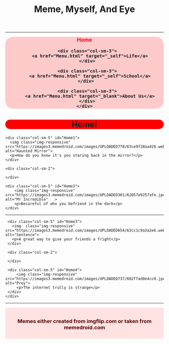 <!DOCTYPE html>
<html lang="en">
<head>
  <title>MemeHub</title>
  <meta charset="utf-8">
  <meta name="viewport" content="width=device-width, initial-scale=1">
  <link href="https://cdn.jsdelivr.net/npm/bootstrap@5.2.3/dist/css/bootstrap.min.css" rel="stylesheet">
  <script src="https://cdn.jsdelivr.net/npm/bootstrap@5.2.3/dist/js/bootstrap.bundle.min.js"></script>
<style>
body{
  background-image: url('https://www.toptal.com/designers/subtlepatterns/uploads/ffd6f82c-60e2-4c97-bdc9-850e966f3ed7/pink-flowers.png');
}

header{
    background-color: #8E4040;
    text-align: center;
    color:#ff9d9d;
    margin-top: 5px;
    border-radius: 25px;
    padding: 20px; 
}
a:link {
    color:#ff0022;
    background-color: transparent;
    text-decoration: none;
  }
  a:visited {
    color:#580017;
    background-color: transparent;
    text-decoration: none;
  }
  a:hover {
    color: #ffa7a7;
    background-color:#580017;
    text-decoration: underline;
  }
        a:active {
         color: rgb(255, 112, 165);
         background-color: transparent;
        text-decoration: underline;
       }
nav{
    background-color: #ffcaca;
    text-align: center;
    font-weight: bolder;
    font-size: larger;
    border-radius: 25px;
    
}
section{
    background-color: #ff0000;
    text-align: center;
    font-weight: bolder;
    font-size: larger;
    border-radius: 25px;
}
#Home1{
    background-color: #ffcaca;
    border-radius: 25px; 
    padding: 10px;
    text-align: center;   
}
#Home2{
    background-color: #ffcaca;
    border-radius: 25px; 
    padding: 10px;
    text-align: center;
    }
#Home3{
    background-color: #ffa2a2;
    border-radius: 25px; 
    padding: 10px;
    text-align: center;
    }
#Home4{
    background-color: #fdb5b5;
    border-radius: 25px; 
    padding: 10px;
    text-align: center;
    }
footer{
        background-color: #ffe3e3;
         padding: 10px;
           text-align: center;
           color:#540000;
}
img{
    width: 100%;
    height:auto
}
</style>
</head>
<body>

<header>
<h1>Meme, Myself, And Eye</h1>
</header>

<hr style="color:rgba(240, 255, 240, 0)">

<nav class="container">
    <div class="row"> 
      <div class="col-sm-3">    
        <a href="Menu.html" target="_self">Home</a>
      </div>

      <div class="col-sm-3">
        <a href="Menu.html" target="_self">Life</a>
      </div>

      <div class="col-sm-3">
        <a href="Menu.html" target="_self">School</a>
      </div> 
      
      <div class="col-sm-3">
        <a href="Menu.html" target="_blank">About Us</a>
      </div>
    </div>
</nav>

<section>
    <h2>Home!</h2>
</section>

<div class="container">
   <div class="row">

    <div class="col-sm-5" id="Home1">
      <img class="img-responsive" src="https://images3.memedroid.com/images/UPLOADED770/63ce9f28aa426.webp" alt="Haunted Mirror">
      <p>How do you know it's you staring back in the mirror?</p>
    </div>
   
    <div class="col-sm-2">

    </div>

    <div class="col-sm-5" id="Home2">
        <img class="img-responsive" src="https://images3.memedroid.com/images/UPLOADED301/62057e9257afe.jpeg" alt="Mr Incredible"   >
        <p>Becareful of who you befriend in the dark</p>
    </div>
   </div>
</div>

<hr style="color:rgba(240, 255, 240, 0)">

<div class="container">
    <div class="row">
 
     <div class="col-sm-5" id="Home3">
       <img  class="img-responsive" src="https://images3.memedroid.com/images/UPLOADED654/63cc1c9a3a2e6.webp" alt="Sentence">
       <p>A great way to give your friends a fright</p>
     </div>
    
     <div class="col-sm-2">
 
     </div>
 
     <div class="col-sm-5" id="Home4">
         <img class="img-responsive" src="https://images3.memedroid.com/images/UPLOADED737/602ffad0e4cc0.jpeg" alt="Prey">
         <p>The internet trully is strange</p>
     </div>
    </div>
 </div>

 <hr style="color:rgba(240, 255, 240, 0)">

 <footer>
    <h3>Memes either created from imgflip.com or taken from memedroid.com</h3>
 </footer>
</body>
</html>
